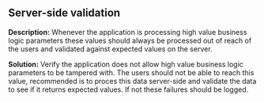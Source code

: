 
Server-side validation
-------

**Description:**
Whenever the application is processing high value business logic parameters these values should always be processed out of reach of the users and validated against expected values on the server.


**Solution:**
Verify the application does not allow high value business logic parameters to be tampered with. The users should not be able to reach this value, recommended is to proces this data server-side and validate the data to see if it returns expected values. If not these failures should be logged.

	